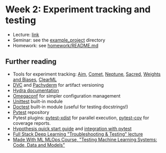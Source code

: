 # Week 2: Experiment tracking and testing

* Lecture: [link](./lecture.pdf)
* Seminar: see the [example_project](./example_project) directory
* Homework: see [homework/README.md](homework/README.md)

## Further reading
* Tools for experiment tracking: [Aim](https://github.com/aimhubio/aim), [Comet](https://www.comet.ml/site/), [Neptune](https://neptune.ai/), [Sacred](https://github.com/IDSIA/sacred), [Weights and Biases](https://wandb.ai/), [ClearML](https://clear.ml/)
* [DVC](https://dvc.org/) and [Pachyderm](https://www.pachyderm.com/) for artifact versioning
* [Hydra documentation](https://hydra.cc/docs/intro/)
* [Omegaconf](https://github.com/omry/omegaconf) for simpler configuration management
* [Unittest](https://docs.python.org/3/library/unittest.html) built-in module
* [Doctest](https://docs.python.org/3/library/doctest.html) built-in module (useful for testing docstrings!)
* [Pytest](https://github.com/pytest-dev/pytest/) repository
* Pytest plugins: [pytest-xdist](https://pypi.org/project/pytest-xdist/) for parallel execution, [pytest-cov](https://pytest-cov.readthedocs.io/en/latest/readme.html) for coverage reports.
* [Hypothesis quick start guide](https://hypothesis.readthedocs.io/en/latest/quickstart.html) and [integration with pytest](https://hypothesis.readthedocs.io/en/latest/details.html#the-hypothesis-pytest-plugin)
* [Full Stack Deep Learning "Troubleshooting & Testing" lecture](https://fullstackdeeplearning.com/course/2022/lecture-3-troubleshooting-and-testing/#4-resources)
* [Made With ML MLOps Course, "Testing Machine Learning Systems: Code, Data and Models"](https://madewithml.com/courses/mlops/testing/)